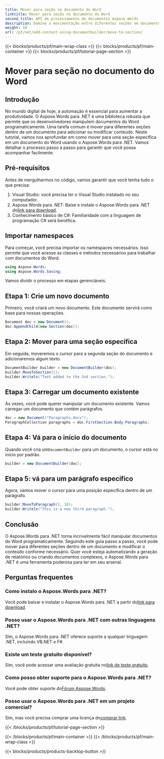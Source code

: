 ```yaml
---
title: Mover para seção no documento do Word
linktitle: Mover para seção no documento do Word
second_title: API de processamento de documentos Aspose.Words
description: Domine a movimentação entre diferentes seções em documentos do Word usando o Aspose.Words para .NET com nosso guia detalhado passo a passo.
weight: 10
url: /pt/net/add-content-using-documentbuilder/move-to-section/
---
```


{{< blocks/products/pf/main-wrap-class >}}
{{< blocks/products/pf/main-container >}}
{{< blocks/products/pf/tutorial-page-section >}}

# Mover para seção no documento do Word

## Introdução

No mundo digital de hoje, a automação é essencial para aumentar a produtividade. O Aspose.Words para .NET é uma biblioteca robusta que permite que os desenvolvedores manipulem documentos do Word programaticamente. Uma tarefa comum é mover para diferentes seções dentro de um documento para adicionar ou modificar conteúdo. Neste tutorial, vamos nos aprofundar em como mover para uma seção específica em um documento do Word usando o Aspose.Words para .NET. Vamos detalhar o processo passo a passo para garantir que você possa acompanhar facilmente.

## Pré-requisitos

Antes de mergulharmos no código, vamos garantir que você tenha tudo o que precisa:

1. Visual Studio: você precisa ter o Visual Studio instalado no seu computador.
2.  Aspose.Words para .NET: Baixe e instale o Aspose.Words para .NET do[link para download](https://releases.aspose.com/words/net/).
3. Conhecimento básico de C#: Familiaridade com a linguagem de programação C# será benéfica.

## Importar namespaces

Para começar, você precisa importar os namespaces necessários. Isso permite que você acesse as classes e métodos necessários para trabalhar com documentos do Word.

```csharp
using Aspose.Words;
using Aspose.Words.Saving;
```

Vamos dividir o processo em etapas gerenciáveis.

## Etapa 1: Crie um novo documento

Primeiro, você criará um novo documento. Este documento servirá como base para nossas operações.

```csharp
Document doc = new Document();
doc.AppendChild(new Section(doc));
```

## Etapa 2: Mover para uma seção específica

Em seguida, moveremos o cursor para a segunda seção do documento e adicionaremos algum texto.

```csharp
DocumentBuilder builder = new DocumentBuilder(doc);
builder.MoveToSection(1);
builder.Writeln("Text added to the 2nd section.");
```

## Etapa 3: Carregar um documento existente

Às vezes, você pode querer manipular um documento existente. Vamos carregar um documento que contém parágrafos.

```csharp
doc = new Document("Paragraphs.docx");
ParagraphCollection paragraphs = doc.FirstSection.Body.Paragraphs;
```

## Etapa 4: Vá para o início do documento

Quando você cria um`DocumentBuilder` para um documento, o cursor está no início por padrão.

```csharp
builder = new DocumentBuilder(doc);
```

## Etapa 5: vá para um parágrafo específico

Agora, vamos mover o cursor para uma posição específica dentro de um parágrafo.

```csharp
builder.MoveToParagraph(2, 10);
builder.Writeln("This is a new third paragraph.");
```

## Conclusão

O Aspose.Words para .NET torna incrivelmente fácil manipular documentos do Word programaticamente. Seguindo este guia passo a passo, você pode mover para diferentes seções dentro de um documento e modificar o conteúdo conforme necessário. Quer você esteja automatizando a geração de relatórios ou criando documentos complexos, o Aspose.Words para .NET é uma ferramenta poderosa para ter em seu arsenal.

## Perguntas frequentes

### Como instalo o Aspose.Words para .NET?
 Você pode baixar e instalar o Aspose.Words para .NET a partir do[link para download](https://releases.aspose.com/words/net/).

### Posso usar o Aspose.Words para .NET com outras linguagens .NET?
Sim, o Aspose.Words para .NET oferece suporte a qualquer linguagem .NET, incluindo VB.NET e F#.

### Existe um teste gratuito disponível?
 Sim, você pode acessar uma avaliação gratuita no[link de teste gratuito](https://releases.aspose.com/).

### Como posso obter suporte para o Aspose.Words para .NET?
 Você pode obter suporte do[Fórum Aspose.Words](https://forum.aspose.com/c/words/8).

### Posso usar o Aspose.Words para .NET em um projeto comercial?
 Sim, mas você precisa comprar uma licença do[comprar link](https://purchase.aspose.com/buy).

{{< /blocks/products/pf/tutorial-page-section >}}

{{< /blocks/products/pf/main-container >}}
{{< /blocks/products/pf/main-wrap-class >}}

{{< blocks/products/products-backtop-button >}}
